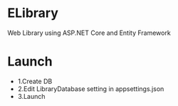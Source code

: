 # ELibrary
Web Library using ASP.NET Core and Entity Framework
# Launch
- 1.Create DB
- 2.Edit LibraryDatabase setting in appsettings.json
- 3.Launch
